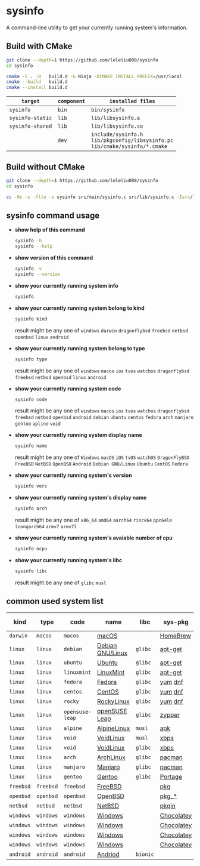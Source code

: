 # sysinfo

A command-line utility to get your currently running system's information.

## Build with CMake

```bash
git clone --depth=1 https://github.com/leleliu008/sysinfo
cd sysinfo

cmake -S . -B   build.d -G Ninja -DCMAKE_INSTALL_PREFIX=/usr/local
cmake --build   build.d
cmake --install build.d
```

|`target`|`component`|`installed files`|
|-|-|-|
|`sysinfo`|`bin`|`bin/sysinfo`|
|`sysinfo-static`|`lib`|`lib/libsysinfo.a`|
|`sysinfo-shared`|`lib`|`lib/libsysinfo.so`|
||`dev`|`include/sysinfo.h`<br>`lib/pkgconfig/libsysinfo.pc`<br>`lib/cmake/sysinfo/*.cmake`|

## Build without CMake

```bash
git clone --depth=1 https://github.com/leleliu008/sysinfo
cd sysinfo

cc -Os -s -flto -o sysinfo src/main/sysinfo.c src/lib/sysinfo.c -Isrc/lib
```

## sysinfo command usage

- **show help of this command**

    ```bash
    sysinfo -h
    sysinfo --help
    ```

- **show version of this command**

    ```bash
    sysinfo -v
    sysinfo --version
    ```

- **show your currently running system info**

    ```bash
    sysinfo
    ```

- **show your currently running system belong to kind**

    ```bash
    sysinfo kind
    ```

    result might be any one of `windows` `darwin` `dragonflybsd` `freebsd` `netbsd` `openbsd` `linux` `android`

- **show your currently running system belong to type**

    ```bash
    sysinfo type
    ```

    result might be any one of `windows` `macos` `ios` `tvos` `watchos` `dragonflybsd` `freebsd` `netbsd` `openbsd` `linux` `android`

- **show your currently running system code**

    ```bash
    sysinfo code
    ```

    result might be any one of `windows` `macos` `ios` `tvos` `watchos` `dragonflybsd` `freebsd` `netbsd` `openbsd` `android` `debian` `ubuntu` `centos` `fedora` `arch` `manjaro` `gentoo` `apline` `void`

- **show your currently running system display name**

    ```bash
    sysinfo name
    ```

    result might be any one of `Windows` `macOS` `iOS` `tvOS` `watchOS` `DragonFlyBSD` `FreeBSD` `NetBSD` `OpenBSD` `Android` `Debian GNU/Linux` `Ubuntu` `CentOS` `Fedora`

- **show your currently running system's version**

    ```bash
    sysinfo vers
    ```

- **show your currently running system's display name**

    ```bash
    sysinfo arch
    ```

    result might be any one of `x86_64` `amd64` `aarch64` `riscv64` `ppc64le` `loongarch64` `armv7` `armv7l`

- **show your currently running system's avaiable number of cpu**

    ```bash
    sysinfo ncpu
    ```

- **show your currently running system's libc**

    ```bash
    sysinfo libc
    ```

    result might be any one of `glibc` `musl`

## common used system list

|kind|type|code|name|libc|sys-pkg|subs|sub-sys-pkg|
|-|-|-|-|-|-|-|-|
|`darwin`|`macos`|`macos`|[macOS](https://www.apple.com/macos)||[HomeBrew](https://brew.sh/)|||
|`linux`|`linux`|`debian`|[Debian GNU/Linux](https://www.debian.org/releases/)|`glibc`|[apt-get](https://manpages.debian.org/buster/apt/apt-get.8.en.html)|||
|`linux`|`linux`|`ubuntu`|[Ubuntu](https://releases.ubuntu.com/)|`glibc`|[apt-get](http://manpages.ubuntu.com/manpages/cosmic/man8/apt-get.8.html)|||
|`linux`|`linux`|`linuxmint`|[LinuxMint](https://linuxmint.com/)|`glibc`|[apt-get](https://community.linuxmint.com/tutorial/view/588)|||
|`linux`|`linux`|`fedora`|[Fedora](https://getfedora.org/)|`glibc`|[yum](http://yum.baseurl.org/) [dnf](https://github.com/rpm-software-management/dnf)|||
|`linux`|`linux`|`centos`|[CentOS](https://www.centos.org/centos-linux/)|`glibc`|[yum](http://yum.baseurl.org/) [dnf](https://github.com/rpm-software-management/dnf)|||
|`linux`|`linux`|`rocky`|[RockyLinux](https://rockylinux.org/)|`glibc`|[yum](http://yum.baseurl.org/) [dnf](https://github.com/rpm-software-management/dnf)|||
|`linux`|`linux`|`opensuse-leap`|[openSUSE Leap](https://get.opensuse.org/leap)|`glibc`|[zypper](https://en.opensuse.org/Portal:Zypper)|||
|`linux`|`linux`|`alpine`|[AlpineLinux](https://alpinelinux.org/)|`musl`|[apk](https://docs.alpinelinux.org/user-handbook/0.1a/Working/apk.html)|||
|`linux`|`linux`|`void`|[VoidLinux](https://voidlinux.org/)|`musl`|[xbps](https://github.com/void-linux/xbps/)|||
|`linux`|`linux`|`void`|[VoidLinux](https://voidlinux.org/)|`glibc`|[xbps](https://github.com/void-linux/xbps/)|||
|`linux`|`linux`|`arch`|[ArchLinux](https://archlinux.org/)|`glibc`|[pacman](https://wiki.archlinux.org/index.php/pacman)|||
|`linux`|`linux`|`manjaro`|[Manjaro](https://manjaro.org/)|`glibc`|[pacman](https://wiki.manjaro.org/index.php?title=Pacman_Overview)|||
|`linux`|`linux`|`gentoo`|[Gentoo](https://www.gentoo.org/)|`glibc`|[Portage](https://wiki.gentoo.org/wiki/Portage)|||
|`freebsd`|`freebsd`|`freebsd`|[FreeBSD](https://www.freebsd.org/)||[pkg](https://github.com/freebsd/pkg)|||
|`openbsd`|`openbsd`|`openbsd`|[OpenBSD](https://www.openbsd.org/)||[pkg_*](https://www.openbsdhandbook.com/package_management/)|||
|`netbsd`|`netbsd`|`netbsd`|[NetBSD](https://www.netbsd.org/)||[pkgin](https://pkgin.net/)|||
|`windows`|`windows`|`windows`|[Windows](https://www.microsoft.com/en-us/windows)||[Chocolatey](https://chocolatey.org/)|[cygwin](https://www.cygwin.com/)|[Chocolatey](https://chocolatey.org/)|
|`windows`|`windows`|`windows`|[Windows](https://www.microsoft.com/en-us/windows)||[Chocolatey](https://chocolatey.org/)|[msys2](https://www.msys2.org/)|[pacman](https://www.msys2.org/docs/package-management/)|
|`windows`|`windows`|`windows`|[Windows](https://www.microsoft.com/en-us/windows)||[Chocolatey](https://chocolatey.org/)|[mingw32](https://www.msys2.org/)|[pacman](https://www.msys2.org/docs/package-management/)|
|`windows`|`windows`|`windows`|[Windows](https://www.microsoft.com/en-us/windows)||[Chocolatey](https://chocolatey.org/)|[mingw64](https://www.msys2.org/)|[pacman](https://www.msys2.org/docs/package-management/)|
|`android`|`android`|`android`|[Andriod](https://www.android.com/)|`bionic`||[termux](https://termux.com/)|[pkg](https://wiki.termux.com/wiki/Package_Management)|
